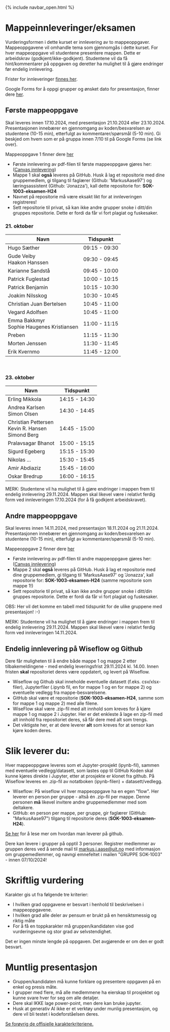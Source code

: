 {% include navbar_open.html %}

# Mappeinnleveringer/eksamen
Vurderingsformen i dette kurset er innlevering av to mappeoppgaver. Mappeoppgavene vil omhandle tema som gjennomgås i dette kurset. For hver mappeoppgave vil studentene presentere mappen. Dette er arbeidskrav (godkjent/ikke-godkjent). Studentene vil da få hint/kommentarer på oppgaven og deretter ha mulighet til å gjøre endringer før endelig innlevering. 

Frister for innleveringer [finnes her](https://uit-sok-1003-h24.github.io/frister.html).

Google Forms for å oppgi grupper og ønsket dato for presentasjon, finner dere [her](https://forms.gle/xHQMRp8TmeXnFsek7).

## Første mappeoppgave 
Skal leveres innen 17.10.2024, med presentasjon 21.10.2024 eller 23.10.2024. Presentasjonen innebærer en gjennomgang av koden/besvarelsen av studentene (10-15 min), etterfulgt av kommentarer/spørsmål (5-10 min). Gi beskjed om hvem som er på gruppa innen 7/10 til på Google Forms (se link over).

Mappeoppgave 1 finner dere [her](https://github.com/uit-sok-1003-h24/mappe)

* Første innlevering av pdf-filen til første mappeoppgave gjøres her: ([Canvas innlevering](https://uit.instructure.com/courses/35385/assignments/115881))
* Mappe 1 skal **også** leveres på GitHub. Husk å lag et repositorie med dine gruppemedlem, gi tilgang til faglærer (Github: 'MarkusAase97') og læringsassistent (Github: 'Jonazza'), kall dette repositorie for: **SOK-1003-eksamen-H24**
* Navnet på repositorie må være eksakt likt for at innleveringen registreres!
* Sett repositorie til privat, så kan ikke andre grupper snoke i ditt/din gruppes repositorie. Dette er fordi da får vi fort plagiat og fuskesaker.

### 21. oktober
| Navn                                    | Tidspunkt          |
|-----------------------------------------|--------------------|
| Hugo Sæther                             | 09:15 - 09:30      |
| Gude Veiby <br> Haakon Hanssen         | 09:30 - 09:45      |
| Karianne Sandstå                       | 09:45 - 10:00      |
| Patrick Fuglestad                      | 10:00 - 10:15      |
| Patrick Benjamin                       | 10:15 - 10:30      |
| Joakim Nilsskog                        | 10:30 - 10:45      |
| Christian Juan Bertelsen                | 10:45 - 11:00      |
| Vegard Adolfsen                        | 10:45 - 11:00      |
| Emma Bakkmyr <br> Sophie Haugenes Kristiansen | 11:00 - 11:15  |
| Preben                                  | 11:15 - 11:30      |
| Morten Jenssen                          | 11:30 - 11:45      |
| Erik Kvernmo                            | 11:45 - 12:00      |

&nbsp;

### 23. oktober
| Navn                                           | Tidspunkt          |
|------------------------------------------------|--------------------|
| Erling Mikkola                                 | 14:15 - 14:30      |
| Andrea Karlsen <br> Simon Olsen                | 14:30 - 14:45      |
| Christian Pettersen <br> Kevin R. Hansen <br> Simond Berg | 14:45 - 15:00   |
| Pralavsagar Bhanot                             | 15:00 - 15:15      |
| Sigurd Egeberg                                 | 15:15 - 15:30      |
| Nikolas ...                                    | 15:30 - 15:45      |
| Amir Abdiaziz                                  | 15:45 - 16:00      |
| Oskar Bredrup                                  | 16:00 - 16:15      |

MERK: Studentene vil ha mulighet til å gjøre endringer i mappen frem til endelig innlevering 29.11.2024. Mappen skal likevel være i relativt ferdig form ved innleveringen 17.10.2024 (for å få godkjent arbeidskravet).

## Andre mappeoppgave 
Skal leveres innen 14.11.2024, med presentasjon 18.11.2024 og 21.11.2024. Presentasjonen innebærer en gjennomgang av koden/besvarelsen av studentene (10-15 min), etterfulgt av kommentarer/spørsmål (5-10 min).   

Mappeoppgave 2 finner dere [her](https://github.com/uit-sok-1003-h24/mappe2)

* Første innlevering av pdf-filen til andre mappeoppgave gjøres her: ([Canvas innlevering](https://uit.instructure.com/courses/35385/assignments/115882))
* Mappe 2 skal **også** leveres på GitHub. Husk å lag et repositorie med dine gruppemedlem, gi tilgang til 'MarkusAase97' og 'Jonazza', kall repositorie for: **SOK-1003-eksamen-H24** (samme repositorie som mappe 1!)
* Sett repositorie til privat, så kan ikke andre grupper snoke i ditt/din gruppes repositorie. Dette er fordi da får vi fort plagiat og fuskesaker.

OBS: Her vil det komme en tabell med tidspunkt for de ulike gruppene med presentasjon! :-)

MERK: Studentene vil ha mulighet til å gjøre endringer i mappen frem til endelig innlevering 29.11.2024. Mappen skal likevel være i relativt ferdig form ved innleveringen 14.11.2024.

## Endelig innlevering på Wiseflow og Github
Dere får muligheten til å endre både mappe 1 og mappe 2 etter tilbakemeldingene - med endelig leveringsfrist 29.11.2024 kl. 14.00. Innen fristen **skal** repositoriet deres være oppdatert, og levert på Wiseflow. 
* Wiseflow og Github skal inneholde eventuelle datasett (f.eks. csv/xlsx-filer), Jupyterfiler (.ipynb fil, en for mappe 1 og en for mappe 2) og eventuelle vedlegg fra mappe-besvarelsene.
* GitHub skal være et repositorie (**SOK-1003-eksamen-H24**, samme som for mappe 1 og mappe 2) med alle filene.
* WiseFlow skal være .zip-fil med alt innhold som kreves for å kjøre mappe 1 og mappe 2 i Jupyter. Her er det enkleste å lage en zip-fil med alt innhold fra repositoriet deres, så får dere med alt som trengs.
* Det viktigste her, er at dere leverer **alt** som kreves for at sensor kan kjøre koden deres.

# Slik leverer du:
Hver mappeoppgave leveres som et Jupyter-prosjekt (ipynb-fil), sammen med eventuelle vedlegg/datasett, som lastes opp til GitHub Koden skal kunne kjøres direkte i Jupyter, etter at prosjekte er klonet fra github. På Wiseflow leveres en .zip-fil av notatboken (ipynb-filen) + datasett/vedlegg. 

- Wiseflow: På wiseflow vil hver mappeoppgave ha en egen "flow". Her leverer en person per gruppe - altså én .zip-fil per mappe. Denne personen $\textbf{må}$ likevel invitere andre gruppemedlemmer med som deltakere. 
- GitHub: en person per mappe, per gruppe, gir faglærer (GitHub: "MarkusAase97") tilgang til repositorie deres (**SOK-1003-eksamen-H24**).

[Se her](https://uit-sok-1003-h24.github.io/github.html) for å lese mer om hvordan man leverer på github.

Dere kan levere i grupper på opptil 3 personer. Registrer medlemmer av gruppen deres ved å sende mail til markus.j.aase@uit.no med informasjon om gruppemedlemmer, og navngi emnefeltet i mailen "GRUPPE SOK-1003" - innen 07/10/2024!

# Skriftlig vurdering
Karakter gis ut fra følgende tre kriterier: 
* I hvilken grad oppgavene er besvart i henhold til beskrivelsen i mappeoppgavene. 
* I hvilken grad alle deler av pensum er brukt på en hensiktsmessig og riktig måte 
* For å få en toppkarakter må gruppen/kandidaten vise god vurderingsevne og stor grad av selvstendighet. 

Det er ingen minste lengde på oppgaven. Det avgjørende er om den er godt besvart. 

# Muntlig presentasjon
* Gruppen/kandidaten må kunne forklare og presentere oppgaven på en enkel og presis måte. 
* I grupper med flere, må alle medlemmene ha eierskap til prosjektet og kunne svare hver for seg om alle detaljer. 
* Dere skal IKKE lage power-point, men dere kan bruke jupyter.
* Husk at generativ AI ikke er et verktøy under munlig presentasjon, og dere vil bli testet i kodeforståelsen deres.


[Se forøvrig de offisielle karakterkriteriene.](https://www.uhr.no/_f/p1/i47fd1bbe-ab38-4e5f-bdf2-58bcf015a5ef/vurderingskriterier_bacheloroppgaven_060814_korrigert.pdf) 

